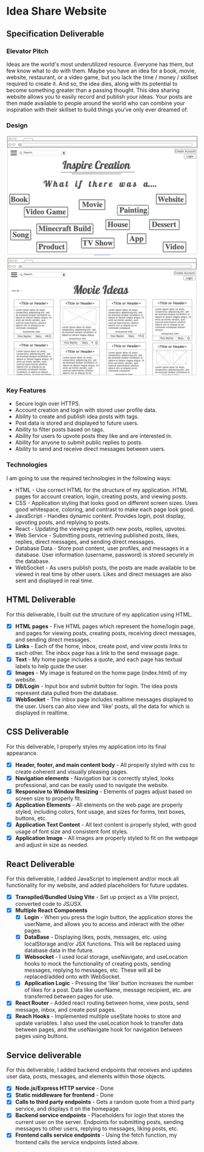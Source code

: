 # Idea Share Website

## Specification Deliverable

### Elevator Pitch

Ideas are the world's most underutilized resource. Everyone has them,
but few know what to do with them. Maybe you have an idea
for a book, movie, website, restaurant, or a video game, but you lack the
time / money / skillset required to create it. And so, the idea dies, along
with its potential to become something greater than a passing thought.
This idea sharing website allows you to easily record and publish your
ideas. Your posts are then made available to people around the world who
can combine your inspiration with their skillset to build things you've
only ever dreamed of.

### Design

![Home Page](main_page.png)
![Movies Example Page](movie_page.png)

### Key Features

* Secure login over HTTPS.
* Account creation and login with stored user profile data.
* Ability to create and publish idea posts with tags.
* Post data is stored and displayed to future users.
* Ability to filter posts based on tags.
* Ability for users to upvote posts they like and are interested in.
* Ability for anyone to submit public replies to posts.
* Ability to send and receive direct messages between users.

### Technologies

I am going to use the required technologies in the following ways:
* HTML - Use correct HTML for the structure of my application. HTML pages
  for account creation, login, creating posts, and viewing posts.
* CSS - Application styling that looks good on different screen sizes.
  Uses good whitespace, coloring, and contrast to make each page look good.
* JavaScript - Handles dynamic content. Provides login, post display, upvoting
  posts, and replying to posts.
* React - Updating the viewing page with new posts, replies, upvotes.
* Web Service - Submitting posts, retrieving published posts, likes, replies,
  direct messages, and sending direct messages.
* Database Data - Store post content, user profiles, and messages in a database.
  User information (username, password) is stored securely in the database.
* WebSocket - As users publish posts, the posts are made available to be viewed
  in real time by other users. Likes and direct messages are
  also sent and displayed in real time.

## HTML Deliverable

For this deliverable, I built out the structure of my application using HTML.

- [x] **HTML pages** - Five HTML pages which represent the home/login page, and pages for viewing posts, creating posts, receiving direct messages, and sending direct messages.
- [x] **Links** - Each of the home, inbox, create post, and view posts links to each other. The inbox page has a link to the send message page.
- [x] **Text** - My home page includes a quote, and each page has textual labels to help guide the user.
- [x] **Images** - My image is featured on the home page (index.html) of my website.
- [x] **DB/Login** - Input box and submit button for login. The idea posts represent data pulled from the database.
- [x] **WebSocket** - The inbox page includes realtime messages displayed to the user. Users can also view and 'like' posts, all the data for which is displayed in realtime.

## CSS Deliverable

For this deliverable, I properly styles my application into its final appearance.

- [x] **Header, footer, and main content body** - All properly styled with css to create coherent and visually pleasing pages.
- [x] **Navigation elements** - Navigation bar is correctly styled, looks professional, and can be easily used to navigate the website.
- [x] **Responsive to Window Resizing** - Elements of pages adjust based on screen size to properly fit.
- [x] **Application Elements** - All elements on the web page are properly styled, including colors, font usage, and sizes for forms, text boxes, buttons, etc.
- [x] **Application Text Content** - All text content is properly styled, with good usage of font size and consistent font styles.
- [x] **Application Image** - All images are properly styled to fit on the webpage and adjust in size as needed.

## React Deliverable

For this deliverable, I added JavaScript to implement and/or mock all functionality for my website, and added placeholders for future updates.

- [x] **Transpiled/Bundled Using Vite** - Set up project as a Vite project, converted code to JS/JSX.
- [x] **Multiple React Components**
  - [x] **Login** - When you press the login button, the application stores the userName, and allows you to access and interact with the other pages.
  - [x] **DataBase** - Displaying likes, posts, messages, etc. using localStorage and/or JSX functions. This will be replaced using database data in the future. 
  - [x] **Websocket** - I used local storage, useNavigate, and useLocation hooks to mock the functionality of creating posts, sending messages, replying to messages, etc. These will all be replaced/added onto with WebSocket.
  - [x] **Application Logic** - Pressing the 'like' button increases the number of likes for a post. Data like userName, message recipient, etc. are transferred between pages for use.
- [x] **React Router** - Added react routing between home, view posts, send message, inbox, and create post pages. 
- [x] **Reach Hooks** - Implemented multiple useState hooks to store and update variables. I also used the useLocation hook to transfer data between pages, and the useNavigate hook for navigation between pages using buttons.

## Service deliverable

For this deliverable, I added backend endpoints that receives and updates user data, posts, messages, and elements within those objects.

- [x] **Node.js/Express HTTP service** - Done
- [x] **Static middleware for frontend** - Done
- [x] **Calls to third party endpoints** - Gets a random quote from a third party service, and displays it on the homepage. 
- [x] **Backend service endpoints** - Placeholders for login that stores the current user on the server. Endpoints for submitting posts, sending messages to other users, replying to messages, liking posts, etc.
- [x] **Frontend calls service endpoints** - Using the fetch function, my frontend calls the service endpoints listed above.